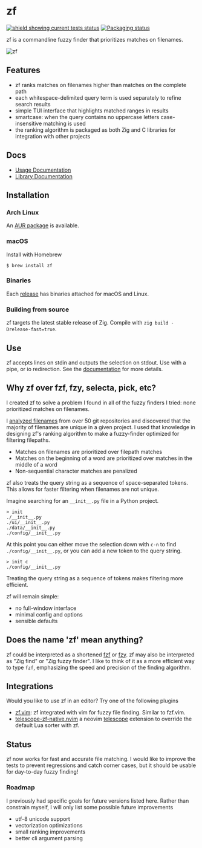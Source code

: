 # zf

[![shield showing current tests status](https://github.com/natecraddock/zf/actions/workflows/tests.yml/badge.svg)](https://github.com/natecraddock/zf/actions/workflows/tests.yml) [![Packaging status](https://repology.org/badge/tiny-repos/zf.svg)](https://repology.org/project/zf/versions)


zf is a commandline fuzzy finder that prioritizes matches on filenames.

![zf](https://user-images.githubusercontent.com/7967463/155037380-79f61539-7d20-471b-8040-6ee7d0e4b6ea.gif)

## Features

* zf ranks matches on filenames higher than matches on the complete path
* each whitespace-delimited query term is used separately to refine search
  results
* simple TUI interface that highlights matched ranges in results
* smartcase: when the query contains no uppercase letters case-insensitive
  matching is used
* the ranking algorithm is packaged as both Zig and C libraries for integration with other projects

## Docs

* [Usage Documentation](https://github.com/natecraddock/zf/blob/master/doc/zf.md)
* [Library Documentation](https://github.com/natecraddock/zf/blob/master/doc/lib.md)

## Installation

### Arch Linux

An [AUR package](https://aur.archlinux.org/packages/zf/) is available.

### macOS

Install with Homebrew

```
$ brew install zf
```

### Binaries

Each [release](https://github.com/natecraddock/zf/releases/latest) has binaries attached for macOS and Linux.

### Building from source

zf targets the latest stable release of Zig. Compile with `zig build
-Drelease-fast=true`.

## Use

zf accepts lines on stdin and outputs the selection on stdout. Use with a pipe,
or io redirection. See the
[documentation](https://github.com/natecraddock/zf/blob/master/doc/zf.md) for more details.

## Why zf over fzf, fzy, selecta, pick, etc?

I created zf to solve a problem I found in all of the fuzzy finders I tried:
none prioritized matches on filenames.

I [analyzed
filenames](https://nathancraddock.com/blog/in-search-of-a-better-finder/) from
over 50 git repositories and discovered that the majority of filenames are
unique in a given project. I used that knowledge in designing zf's ranking
algorithm to make a fuzzy-finder optimized for filtering filepaths.

* Matches on filenames are prioritized over filepath matches
* Matches on the beginning of a word are prioritized over matches in the middle
  of a word
* Non-sequential character matches are penalized

zf also treats the query string as a sequence of space-separated tokens. This
allows for faster filtering when filenames are not unique.

Imagine searching for an `__init__.py` file in a Python project.

```text
> init
./__init__.py
./ui/__init__.py
./data/__init__.py
./config/__init__.py
```

At this point you can either move the selection down with `c-n` to find
`./config/__init__.py`, or you can add a new token to the query string.

```text
> init c
./config/__init__.py
```

Treating the query string as a sequence of tokens makes filtering more
efficient.

zf will remain simple:
* no full-window interface
* minimal config and options
* sensible defaults

## Does the name 'zf' mean anything?

zf could be interpreted as a shortened [fzf](https://github.com/junegunn/fzf) or
[fzy](https://github.com/jhawthorn/fzy). zf may also be interpreted as "Zig
find" or "Zig fuzzy finder". I like to think of it as a more efficient way to
type `fzf`, emphasizing the speed and precision of the finding algorithm.

## Integrations

Would you like to use zf in an editor? Try one of the following plugins

* [zf.vim](https://github.com/ratfactor/zf.vim): zf integrated with vim for
  fuzzy file finding. Similar to fzf.vim.
* [telescope-zf-native.nvim](https://github.com/natecraddock/telescope-zf-native.nvim)
  a neovim [telescope](https://github.com/nvim-telescope/telescope.nvim)
  extension to override the default Lua sorter with zf.

## Status

zf now works for fast and accurate file matching. I would like to improve the
tests to prevent regressions and catch corner cases, but it should be usable for
day-to-day fuzzy finding!

### Roadmap

I previously had specific goals for future versions listed here. Rather than constrain myself, I will only list some possible future improvements

* utf-8 unicode support
* vectorization optimizations
* small ranking improvements
* better cli argument parsing
